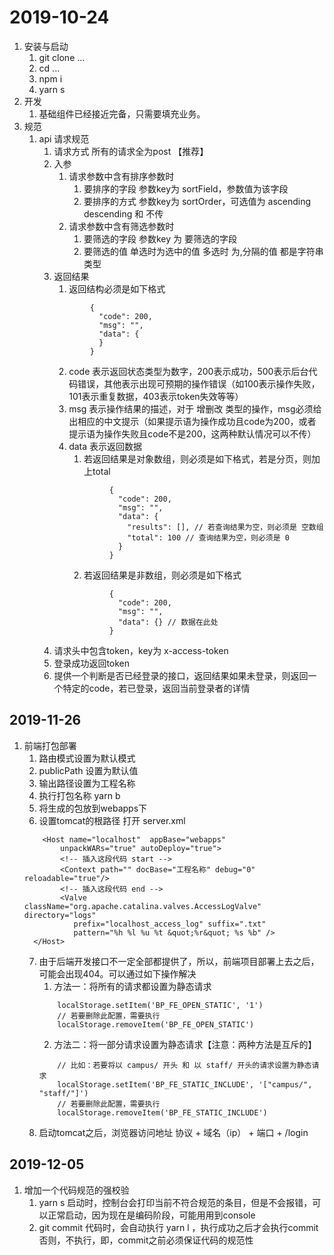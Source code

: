 # 2019-10-24
1. 安装与启动
    1. git clone ...
    2. cd ...
    3. npm i
    4. yarn s
2. 开发
    1. 基础组件已经接近完备，只需要填充业务。
3. 规范
    1. api 请求规范
        1. 请求方式 所有的请求全为post 【推荐】
        2. 入参
            1. 请求参数中含有排序参数时
                1. 要排序的字段 参数key为 sortField，参数值为该字段
                2. 要排序的方式 参数key为 sortOrder，可选值为 ascending descending 和 不传
            2. 请求参数中含有筛选参数时
                1. 要筛选的字段 参数key 为 要筛选的字段
                2. 要筛选的值 单选时为选中的值 多选时 为,分隔的值 都是字符串类型
        3. 返回结果
            1. 返回结构必须是如下格式
            ```
                    {
                      "code": 200,
                      "msg": "",
                      "data": {
                      }
                    }
           ```
           2. code 表示返回状态类型为数字，200表示成功，500表示后台代码错误，其他表示出现可预期的操作错误（如100表示操作失败，101表示重复数据，403表示token失效等等）
           3. msg 表示操作结果的描述，对于 增删改 类型的操作，msg必须给出相应的中文提示（如果提示语为操作成功且code为200，或者提示语为操作失败且code不是200，这两种默认情况可以不传）
           4. data 表示返回数据
               1. 若返回结果是对象数组，则必须是如下格式，若是分页，则加上total
               ```
                        {
                          "code": 200,
                          "msg": "",
                          "data": {
                            "results": [], // 若查询结果为空，则必须是 空数组
                            "total": 100 // 查询结果为空，则必须是 0
                          }
                        }
               ```
               2. 若返回结果是非数组，则必须是如下格式
               ```
                        {
                          "code": 200,
                          "msg": "",
                          "data": {} // 数据在此处
                        }
               ```
        4. 请求头中包含token，key为 x-access-token
        5. 登录成功返回token
        6. 提供一个判断是否已经登录的接口，返回结果如果未登录，则返回一个特定的code，若已登录，返回当前登录者的详情
## 2019-11-26
1. 前端打包部署
    1. 路由模式设置为默认模式
    2. publicPath 设置为默认值
    3. 输出路径设置为工程名称
    4. 执行打包名称 yarn b
    5. 将生成的包放到webapps下
    6. 设置tomcat的根路径 打开 server.xml
    ```
        <Host name="localhost"  appBase="webapps"
            unpackWARs="true" autoDeploy="true">
            <!-- 插入这段代码 start -->
            <Context path="" docBase="工程名称" debug="0" reloadable="true"/>
            <!-- 插入这段代码 end -->
            <Valve className="org.apache.catalina.valves.AccessLogValve" directory="logs"
               prefix="localhost_access_log" suffix=".txt"
               pattern="%h %l %u %t &quot;%r&quot; %s %b" />
      </Host>
    ```
    7. 由于后端开发接口不一定全部都提供了，所以，前端项目部署上去之后，可能会出现404。可以通过如下操作解决
        1. 方法一：将所有的请求都设置为静态请求
        ```
            localStorage.setItem('BP_FE_OPEN_STATIC', '1')
            // 若要删除此配置，需要执行
            localStorage.removeItem('BP_FE_OPEN_STATIC')
        ```
        2. 方法二：将一部分请求设置为静态请求【注意：两种方法是互斥的】
        ```
            // 比如：若要将以 campus/ 开头 和 以 staff/ 开头的请求设置为静态请求
            localStorage.setItem('BP_FE_STATIC_INCLUDE', '["campus/", "staff/"]')
            // 若要删除此配置，需要执行
            localStorage.removeItem('BP_FE_STATIC_INCLUDE')
        ```
    8. 启动tomcat之后，浏览器访问地址 协议 + 域名（ip） + 端口  + /login
## 2019-12-05
1. 增加一个代码规范的强校验
    1. yarn s 启动时，控制台会打印当前不符合规范的条目，但是不会报错，可以正常启动，因为现在是编码阶段，可能用用到console
    2. git commit 代码时，会自动执行 yarn l ，执行成功之后才会执行commit 否则，不执行，即，commit之前必须保证代码的规范性
